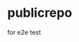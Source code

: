 # publicrepo
for e2e test


































































































































































































































































































































































































































































































































































































































































































































































































































































































































































































































































































































































































































































































































































































































































































































































































































































































































































































































































































































































































































































































































































































































































































































































































































































































































































































































































































































































































































































































































































































































































































































































































































































































































































































































































































































































































































































































































































































































































































































































































































































































































































































































































































































































































































































































































































































































































